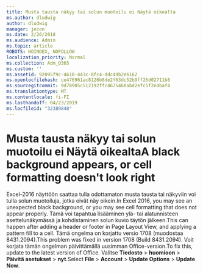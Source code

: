 ```yaml
---
title: Musta tausta näkyy tai solun muotoilu ei Näytä oikealta
ms.author: dludwig
author: dludwig
manager: jecon
ms.date: 2/26/2018
ms.audience: Admin
ms.topic: article
ROBOTS: NOINDEX, NOFOLLOW
localization_priority: Normal
ms.collection: Adm_O365
ms.custom: ''
ms.assetid: 92095f9c-4610-443c-8fc4-ddc49b2e6162
ms.openlocfilehash: ce476961ac8126b8de2f63dc52b9ff26d02711b8
ms.sourcegitcommit: 9d78905c512192ffc4675468abd2efc5f2e4baf4
ms.translationtype: MT
ms.contentlocale: fi-FI
ms.lasthandoff: 04/23/2019
ms.locfileid: "32389848"
---
```

# <a name="a-black-background-appears-or-cell-formatting-doesnt-look-right"></a><span data-ttu-id="f41eb-102">Musta tausta näkyy tai solun muotoilu ei Näytä oikealta</span><span class="sxs-lookup"><span data-stu-id="f41eb-102">A black background appears, or cell formatting doesn't look right</span></span>

<span data-ttu-id="f41eb-103">Excel-2016 näyttöön saattaa tulla odottamaton musta tausta tai näkyviin voi tulla solun muotoiluja, jotka eivät näy oikein.</span><span class="sxs-lookup"><span data-stu-id="f41eb-103">In Excel 2016, you may see an unexpected black background, or you may see cell formatting that does not appear properly.</span></span> <span data-ttu-id="f41eb-104">Tämä voi tapahtua lisääminen ylä- tai alatunnisteen asettelunäkymässä ja kohdistaminen solun kuvio täytön jälkeen.</span><span class="sxs-lookup"><span data-stu-id="f41eb-104">This can happen after adding a header or footer in Page Layout View, and applying a pattern fill to a cell.</span></span> <span data-ttu-id="f41eb-105">Tämä ongelma on korjattu versio 1708 (muodostaa 8431.2094).</span><span class="sxs-lookup"><span data-stu-id="f41eb-105">This problem was fixed in version 1708 (Build 8431.2094).</span></span> <span data-ttu-id="f41eb-106">Voit korjata tämän ongelman päivittämällä uusimman Office-version.</span><span class="sxs-lookup"><span data-stu-id="f41eb-106">To fix this, update to the latest version of Office.</span></span> <span data-ttu-id="f41eb-107">Valitse **Tiedosto** \> **huomioon** \> **Päivitä asetukset** \> **nyt**.</span><span class="sxs-lookup"><span data-stu-id="f41eb-107">Select **File** \> **Account** \> **Update Options** \> **Update Now**.</span></span>
  

